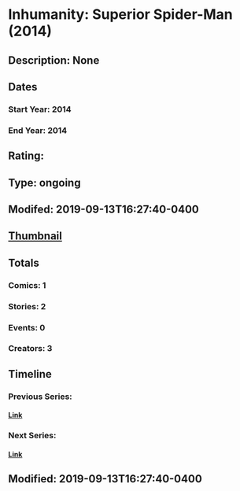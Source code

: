 # Inhumanity: Superior Spider-Man  (2014)
## Description: None
## Dates
### Start Year: 2014
### End Year: 2014
## Rating: 
## Type: ongoing
## Modifed: 2019-09-13T16:27:40-0400
## [Thumbnail](http://i.annihil.us/u/prod/marvel/i/mg/3/80/542c666d381d3.jpg)
## Totals
### Comics: 1
### Stories: 2
### Events: 0
### Creators: 3
## Timeline
### Previous Series: 
#### [Link]()
### Next Series: 
#### [Link]()
## Modified: 2019-09-13T16:27:40-0400